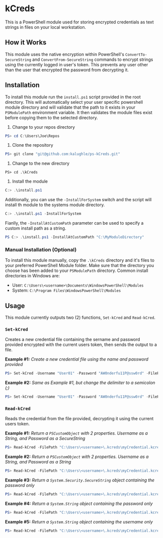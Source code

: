 # kCreds
This is a PowerShell module used for storing encrypted credentials as text strings in files on your local workstation.

## How it Works
This module uses the native encryption within PowerShell's `ConvertTo-SecureString` and `ConvertFrom-SecureString` commands to encrypt strings using the currently logged in user's token. This prevents any user other than the user that encrypted the password from decrypting it.

## Installation
To install this module run the `install.ps1` script provided in the root directory. This will automatically select your user specific powershell module directory and will validate that the path to it exists in your `PSModulePath` environment variable. It then validates the module files exist before copying them to the selected directory.
1. Change to your repos directory
```powershell
PS> cd C:\Users\Joe\Repos
```
1. Clone the repository
```powershell
PS> git clone "git@github.com:kalughle/ps-kCreds.git"
```
1. Change to the new directory
```
PS> cd .\kCreds
```
1. Install the module
```powershell
C:> .\install.ps1
```

Additionally, you can use the `-InstallForSystem` switch and the script will install th module to the systems module directory.
```powershell
C:> .\install.ps1 -InstallForSystem
```

Fianlly, the `-InstallAtCustomPath` parameter can be used to specify a custom install path as a string.
```powershell
PS C:> .\install.ps1 -InstallAtCustomPath "C:\MyModuleDirectory"
```

### Manual Installation (Optional)
To install this module manually, copy the `.\kCreds` directory and it's files to your preferred PowerShell Module folder. Make sure that the directory you choose has been added to your `PSModulePath` directory. Common install directories in Windows are:

- User: `C:\Users\<username>\Documents\WindowsPowerShell\Modules`
- System: `C:\Program Files\WindowsPowerShell\Modules`

## Usage
This module currently outputs two (2) functions, `Set-kCred` and `Read-kCred`.

### `Set-kCred`
Creates a new credential file containing the sername and password provided encrypted with the current users token, then sends the output to a file.

**Example #1:** *Create a new credential file using the name and password provided*
```powershell
PS> Set-kCred -Username "User01" -Password "AW0nderfu11P@ssw0rd" -FilePath "C:\Users\<username>\.kcreds\myCredential.kcred"
```

**Example #2:** *Same as Example #1, but change the delimiter to a semicolon (;)*
```powershell
PS> Set-kCred -Username "User01" -Password "AW0nderfu11P@ssw0rd" -FilePath "C:\Users\<username>\.kcreds\myCredential.kcred" -Delimiter ";"
```

### `Read-kCred`
Reads the credential from the file provided, decrypting it using the current users token.

**Example #1:** *Return a `PSCustomObject` with 2 properties. Username as a String, and Password as a SecureString*
```powershell
PS> Read-kCred -FilePath "C:\Users\<username>\.kcreds\myCredential.kcred"
```

**Example #2:** *Return a `PSCustomObject` with 2 properties. Username as a String, and Password as a String*
```powershell
PS> Read-kCred -FilePath "C:\Users\<username>\.kcreds\myCredential.kcred" -PasswordAsString
```

**Example #3:** *Return a `System.Security.SecureString` object containing the password only*
```powershell
PS> Read-kCred -FilePath "C:\Users\<username>\.kcreds\myCredential.kcred" -PasswordOnly
```

**Example #4:** *Return a `System.String` object containing the password only*
```powershell
PS> Read-kCred -FilePath "C:\Users\<username>\.kcreds\myCredential.kcred" -PasswordOnly -PasswordAsString
```

**Example #5:** *Return a `System.String` object containing the username only*
```powershell
PS> Read-kCred -FilePath "C:\Users\<username>\.kcreds\myCredential.kcred" -UsernameOnly
```